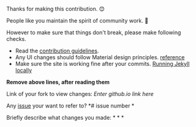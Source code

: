 Thanks for making this contribution. :blush:

People like you maintain the spirit of community work. :clap:

However to make sure that things don't break, please make following checks.
* Read the [contribution guidelines](https://github.com/nybles/nybles.github.io/blob/master/CONTRIBUTING.md).
* Any UI changes should follow Material design principles. [reference](http://fezvrasta.github.io/bootstrap-material-design/)
* Make sure the site is working fine after your commits. [Running Jekyll locally](https://jekyllrb.com/docs/quickstart/)

**Remove above lines, after reading them**

Link of your fork to view changes: *Enter github.io link here*

Any [issue](https://github.com/nybles/nybles.github.io/issues) your want to refer to?
*# issue number *

Briefly describe what changes you made:
* 
* 
* 
